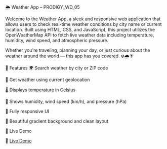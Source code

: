 🌦️ Weather App – PRODIGY_WD_05

Welcome to the Weather App, a sleek and responsive web application that allows users to check real-time weather conditions by city name or current location. Built using HTML, CSS, and JavaScript, this project utilizes the OpenWeatherMap API to fetch live weather data including temperature, humidity, wind speed, and atmospheric pressure.

Whether you're traveling, planning your day, or just curious about the weather around the world — this app has you covered. ❄️🌧️☀️

🔧 Features
🌍 Search weather by city or ZIP code

📍 Get weather using current geolocation

🌡️ Displays temperature in Celsius

💨 Shows humidity, wind speed (km/h), and pressure (hPa)

📱 Fully responsive UI

🌈 Beautiful gradient background and clean layout

🚀 Live Demo

🔗 [Live Demo](https://shlok-Solanki.github.io/PRODIGY_WD_05/)
